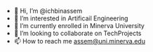 - 👋 Hi, I’m @ichbinassem
- 👀 I’m interested in Artificail Engineering 
- 🌱 I’m currently enrolled in Minerva University
- 💞️ I’m looking to collaborate on TechProjects 
- 📫 How to reach me assem@uni.minerva.edu
<!---
ichbinassem/ichbinassem is a ✨ special ✨ repository because its `README.md` (this file) appears on your GitHub profile.
You can click the Preview link to take a look at your changes.
--->
